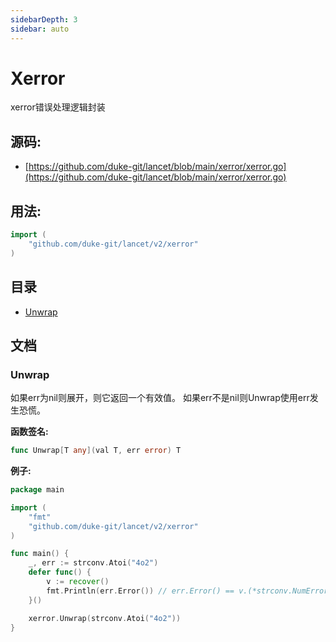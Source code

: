 ```yaml
---
sidebarDepth: 3
sidebar: auto
---
```

# Xerror
xerror错误处理逻辑封装

<div STYLE="page-break-after: always;"></div>

## 源码:

- [https://github.com/duke-git/lancet/blob/main/xerror/xerror.go](https://github.com/duke-git/lancet/blob/main/xerror/xerror.go)

<div STYLE="page-break-after: always;"></div>

## 用法:
```go
import (
    "github.com/duke-git/lancet/v2/xerror"
)
```

<div STYLE="page-break-after: always;"></div>

## 目录
- [Unwrap](#Unwrap)

<div STYLE="page-break-after: always;"></div>

## 文档



### <span id="Unwrap">Unwrap</span>
<p>如果err为nil则展开，则它返回一个有效值。 如果err不是nil则Unwrap使用err发生恐慌。</p>

<b>函数签名:</b>

```go
func Unwrap[T any](val T, err error) T
```
<b>例子:</b>

```go
package main

import (
    "fmt"
    "github.com/duke-git/lancet/v2/xerror"
)

func main() {
	_, err := strconv.Atoi("4o2")
	defer func() {
		v := recover()
		fmt.Println(err.Error()) // err.Error() == v.(*strconv.NumError).Error()
	}()

	xerror.Unwrap(strconv.Atoi("4o2"))
}
```